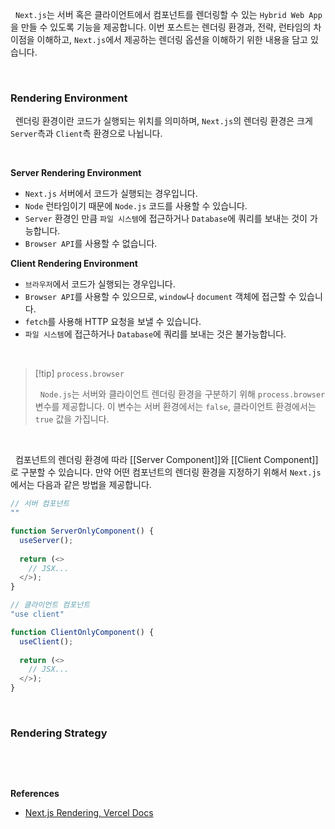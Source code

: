 
&nbsp;&nbsp;`Next.js`는 서버 혹은 클라이언트에서 컴포넌트를 렌더링할 수 있는 `Hybrid Web App`을 만들 수 있도록 기능을 제공합니다. 이번 포스트는 렌더링 환경과, 전략, 런타임의 차이점을 이해하고, `Next.js`에서 제공하는 렌더링 옵션을 이해하기 위한 내용을 담고 있습니다.

<br>

### Rendering Environment

&nbsp;&nbsp;렌더링 환경이란 코드가 실행되는 위치를 의미하며, `Next.js`의 렌더링 환경은 크게 `Server`측과 `Client`측 환경으로 나뉩니다.

<br>

**Server Rendering Environment**

- `Next.js` 서버에서 코드가 실행되는 경우입니다.
- `Node` 런타임이기 때문에 `Node.js` 코드를 사용할 수 있습니다.
- `Server` 환경인 만큼 `파일 시스템`에 접근하거나 `Database`에 쿼리를 보내는 것이 가능합니다.
- `Browser API`를 사용할 수 없습니다.

**Client Rendering Environment**

- `브라우저`에서 코드가 실행되는 경우입니다.
- `Browser API`를 사용할 수 있으므로, `window`나 `document` 객체에 접근할 수 있습니다.
- `fetch`를 사용해 HTTP 요청을 보낼 수 있습니다.
- `파일 시스템`에 접근하거나 `Database`에 쿼리를 보내는 것은 불가능합니다.

<br>

>[!tip] `process.browser`
>
>&nbsp;&nbsp;`Node.js`는  서버와 클라이언트 렌더링 환경을 구분하기 위해 `process.browser` 변수를 제공합니다. 이 변수는 서버 환경에서는 `false`, 클라이언트 환경에서는 `true` 값을 가집니다.

<br>

&nbsp;&nbsp;컴포넌트의 렌더링 환경에 따라 [[Server Component]]와 [[Client Component]]로 구분할 수 있습니다. 만약 어떤 컴포넌트의 렌더링 환경을 지정하기 위해서 `Next.js`에서는 다음과 같은 방법을 제공합니다.

```javascript
// 서버 컴포넌트
""

function ServerOnlyComponent() {
  useServer();
  
  return (<>
    // JSX...
  </>);
}

// 클라이언트 컴포넌트
"use client"

function ClientOnlyComponent() {
  useClient();
  
  return (<>
    // JSX...
  </>);
}
```


<br>

### Rendering Strategy

&nbsp;&nbsp;

<br>

**References**
- [Next.js Rendering, Vercel Docs](https://nextjs.org/docs/app/building-your-application/rendering)